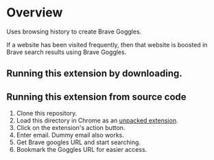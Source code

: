 
# Overview

Uses browsing history to create Brave Goggles.

If a website has been visited frequently, then that website is boosted in Brave search results using Brave Goggles. 



## Running this extension by downloading.

## Running this extension from source code

1. Clone this repository.
2. Load this directory in Chrome as an [unpacked extension](https://developer.chrome.com/docs/extensions/mv3/getstarted/development-basics/#load-unpacked).
3. Click on the extension's action button.
4. Enter email. Dummy email also works.
5. Get Brave googles URL and start searching.
6. Bookmark the Goggles URL for easier access. 
